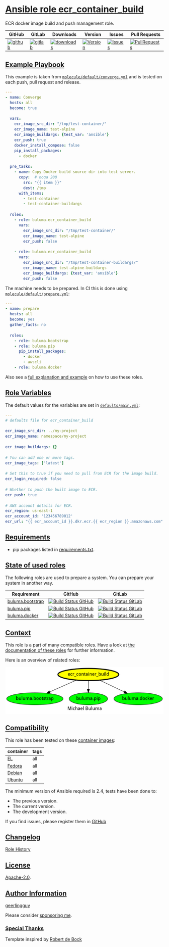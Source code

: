 # [Ansible role ecr_container_build](#ecr_container_build)

ECR docker image build and push management role.

|GitHub|GitLab|Downloads|Version|Issues|Pull Requests|
|------|------|-------|-------|------|-------------|
|[![github](https://github.com/buluma/ansible-role-ecr_container_build/workflows/Ansible%20Molecule/badge.svg)](https://github.com/buluma/ansible-role-ecr_container_build/actions)|[![gitlab](https://gitlab.com/shadowwalker/ansible-role-ecr_container_build/badges/master/pipeline.svg)](https://gitlab.com/shadowwalker/ansible-role-ecr_container_build)|[![downloads](https://img.shields.io/ansible/role/d/)](https://galaxy.ansible.com/buluma/ecr_container_build)|[![Version](https://img.shields.io/github/release/buluma/ansible-role-ecr_container_build.svg)](https://github.com/buluma/ansible-role-ecr_container_build/releases/)|[![Issues](https://img.shields.io/github/issues/buluma/ansible-role-ecr_container_build.svg)](https://github.com/buluma/ansible-role-ecr_container_build/issues/)|[![PullRequests](https://img.shields.io/github/issues-pr-closed-raw/buluma/ansible-role-ecr_container_build.svg)](https://github.com/buluma/ansible-role-ecr_container_build/pulls/)|

## [Example Playbook](#example-playbook)

This example is taken from [`molecule/default/converge.yml`](https://github.com/buluma/ansible-role-ecr_container_build/blob/master/molecule/default/converge.yml) and is tested on each push, pull request and release.

```yaml
---
- name: Converge
  hosts: all
  become: true

  vars:
    ecr_image_src_dir: "/tmp/test-container/"
    ecr_image_name: test-alpine
    ecr_image_buildargs: {test_var: 'ansible'}
    ecr_push: true
    docker_install_compose: false
    pip_install_packages:
      - docker

  pre_tasks:
    - name: Copy Docker build source dir into test server.
      copy:  # noqa 208
        src: "{{ item }}"
        dest: /tmp
      with_items:
        - test-container
        - test-container-buildargs

  roles:
    - role: buluma.ecr_container_build
      vars:
        ecr_image_src_dir: "/tmp/test-container/"
        ecr_image_name: test-alpine
        ecr_push: false

    - role: buluma.ecr_container_build
      vars:
        ecr_image_src_dir: "/tmp/test-container-buildargs/"
        ecr_image_name: test-alpine-buildargs
        ecr_image_buildargs: {test_var: 'ansible'}
        ecr_push: false
```

The machine needs to be prepared. In CI this is done using [`molecule/default/prepare.yml`](https://github.com/buluma/ansible-role-ecr_container_build/blob/master/molecule/default/prepare.yml):

```yaml
---
- name: prepare
  hosts: all
  become: yes
  gather_facts: no

  roles:
    - role: buluma.bootstrap
    - role: buluma.pip
      pip_install_packages:
        - docker
        - awscli
    - role: buluma.docker
```

Also see a [full explanation and example](https://buluma.github.io/how-to-use-these-roles.html) on how to use these roles.

## [Role Variables](#role-variables)

The default values for the variables are set in [`defaults/main.yml`](https://github.com/buluma/ansible-role-ecr_container_build/blob/master/defaults/main.yml):

```yaml
---
# defaults file for ecr_container_build

ecr_image_src_dir: ../my-project
ecr_image_name: namespace/my-project

ecr_image_buildargs: {}

# You can add one or more tags.
ecr_image_tags: ['latest']

# Set this to true if you need to pull from ECR for the image build.
ecr_login_required: false

# Whether to push the built image to ECR.
ecr_push: true

# AWS account details for ECR.
ecr_region: us-east-1
ecr_account_id: '123456789012'
ecr_url: "{{ ecr_account_id }}.dkr.ecr.{{ ecr_region }}.amazonaws.com"
```

## [Requirements](#requirements)

- pip packages listed in [requirements.txt](https://github.com/buluma/ansible-role-ecr_container_build/blob/master/requirements.txt).

## [State of used roles](#state-of-used-roles)

The following roles are used to prepare a system. You can prepare your system in another way.

| Requirement | GitHub | GitLab |
|-------------|--------|--------|
|[buluma.bootstrap](https://galaxy.ansible.com/buluma/bootstrap)|[![Build Status GitHub](https://github.com/buluma/ansible-role-bootstrap/workflows/Ansible%20Molecule/badge.svg)](https://github.com/buluma/ansible-role-bootstrap/actions)|[![Build Status GitLab](https://gitlab.com/shadowwalker/ansible-role-bootstrap/badges/master/pipeline.svg)](https://gitlab.com/shadowwalker/ansible-role-bootstrap)|
|[buluma.pip](https://galaxy.ansible.com/buluma/pip)|[![Build Status GitHub](https://github.com/buluma/ansible-role-pip/workflows/Ansible%20Molecule/badge.svg)](https://github.com/buluma/ansible-role-pip/actions)|[![Build Status GitLab](https://gitlab.com/shadowwalker/ansible-role-pip/badges/master/pipeline.svg)](https://gitlab.com/shadowwalker/ansible-role-pip)|
|[buluma.docker](https://galaxy.ansible.com/buluma/docker)|[![Build Status GitHub](https://github.com/buluma/ansible-role-docker/workflows/Ansible%20Molecule/badge.svg)](https://github.com/buluma/ansible-role-docker/actions)|[![Build Status GitLab](https://gitlab.com/shadowwalker/ansible-role-docker/badges/master/pipeline.svg)](https://gitlab.com/shadowwalker/ansible-role-docker)|

## [Context](#context)

This role is a part of many compatible roles. Have a look at [the documentation of these roles](https://buluma.github.io/) for further information.

Here is an overview of related roles:

![dependencies](https://raw.githubusercontent.com/buluma/ansible-role-ecr_container_build/png/requirements.png "Dependencies")

## [Compatibility](#compatibility)

This role has been tested on these [container images](https://hub.docker.com/u/buluma):

|container|tags|
|---------|----|
|[EL](https://hub.docker.com/repository/docker/buluma/enterpriselinux/general)|all|
|[Fedora](https://hub.docker.com/repository/docker/buluma/fedora/general)|all|
|[Debian](https://hub.docker.com/repository/docker/buluma/debian/general)|all|
|[Ubuntu](https://hub.docker.com/repository/docker/buluma/ubuntu/general)|all|

The minimum version of Ansible required is 2.4, tests have been done to:

- The previous version.
- The current version.
- The development version.

If you find issues, please register them in [GitHub](https://github.com/buluma/ansible-role-ecr_container_build/issues)

## [Changelog](#changelog)

[Role History](https://github.com/buluma/ansible-role-ecr_container_build/blob/master/CHANGELOG.md)

## [License](#license)

[Apache-2.0](https://github.com/buluma/ansible-role-ecr_container_build/blob/master/LICENSE).

## [Author Information](#author-information)

[geerlingguy](https://buluma.github.io/)

Please consider [sponsoring me](https://github.com/sponsors/buluma).

### [Special Thanks](#special-thanks)

Template inspired by [Robert de Bock](https://github.com/robertdebock)
